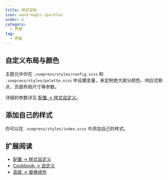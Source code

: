 ```yaml
---
title: 样式定制
icon: wand-magic-sparkles
order: 6
category:
  - 界面
tag:
  - 界面
---
```


## 自定义布局与颜色

主题允许你在 `.vuepress/styles/config.scss` 和 `.vuepress/styles/palette.scss` 中设置变量，来定制绝大部分颜色、响应式断点，页面布局尺寸等参数。

详细的参数详见 [配置 → 样式自定义](../../config/style.md)。

## 添加自己的样式

你可以在 `.vuepress/styles/index.scss` 中添加自己的样式。

## 扩展阅读

- [配置 → 样式自定义](../../config/style.md)
- [Cookbook → 自定义](../../cookbook/customize/)
- [高级 → 替换组件](../advanced/replace.md)
